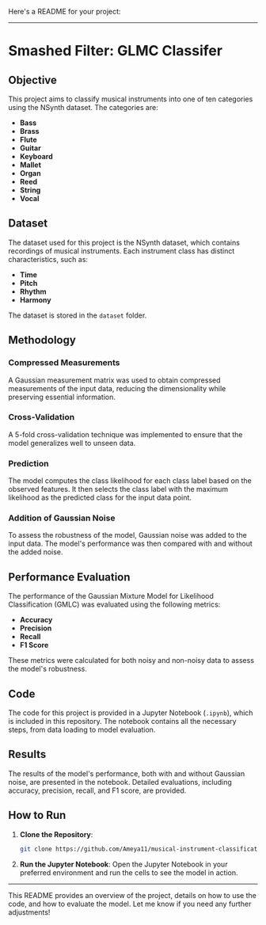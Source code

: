 Here's a README for your project:

---

# Smashed Filter: GLMC Classifer 
## Objective

This project aims to classify musical instruments into one of ten categories using the NSynth dataset. The categories are:
- **Bass**
- **Brass**
- **Flute**
- **Guitar**
- **Keyboard**
- **Mallet**
- **Organ**
- **Reed**
- **String**
- **Vocal**

## Dataset

The dataset used for this project is the NSynth dataset, which contains recordings of musical instruments. Each instrument class has distinct characteristics, such as:
- **Time**
- **Pitch**
- **Rhythm**
- **Harmony**

The dataset is stored in the `dataset` folder.

## Methodology

### Compressed Measurements
A Gaussian measurement matrix was used to obtain compressed measurements of the input data, reducing the dimensionality while preserving essential information.

### Cross-Validation
A 5-fold cross-validation technique was implemented to ensure that the model generalizes well to unseen data.

### Prediction
The model computes the class likelihood for each class label based on the observed features. It then selects the class label with the maximum likelihood as the predicted class for the input data point.

### Addition of Gaussian Noise
To assess the robustness of the model, Gaussian noise was added to the input data. The model's performance was then compared with and without the added noise.

## Performance Evaluation

The performance of the Gaussian Mixture Model for Likelihood Classification (GMLC) was evaluated using the following metrics:
- **Accuracy**
- **Precision**
- **Recall**
- **F1 Score**

These metrics were calculated for both noisy and non-noisy data to assess the model's robustness.

## Code

The code for this project is provided in a Jupyter Notebook (`.ipynb`), which is included in this repository. The notebook contains all the necessary steps, from data loading to model evaluation.

## Results

The results of the model's performance, both with and without Gaussian noise, are presented in the notebook. Detailed evaluations, including accuracy, precision, recall, and F1 score, are provided.

## How to Run

1. **Clone the Repository**:
   ```bash
   git clone https://github.com/Ameya11/musical-instrument-classification.git
   ```
2. **Run the Jupyter Notebook**:
   Open the Jupyter Notebook in your preferred environment and run the cells to see the model in action.



---

This README provides an overview of the project, details on how to use the code, and how to evaluate the model. Let me know if you need any further adjustments!
